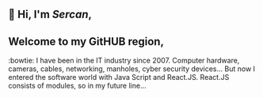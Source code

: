 
## 👋 Hi, I'm *Sercan*,
## Welcome to my GitHUB region,


:bowtie: I have been in the IT industry since 2007.
Computer hardware, cameras, cables, networking, manholes, cyber security devices...
But now I entered the software world with Java Script and React.JS. 
React.JS consists of modules, so in my future line...

